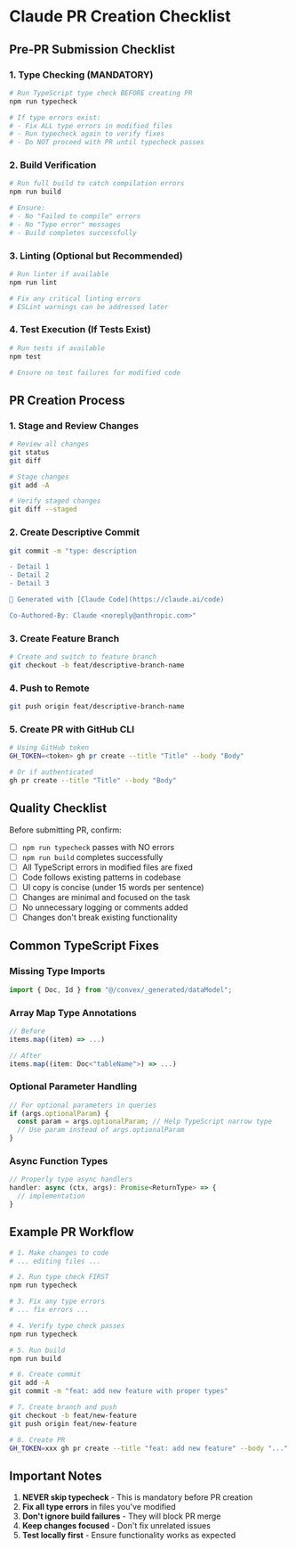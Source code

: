 # Claude PR Creation Checklist

## Pre-PR Submission Checklist

### 1. Type Checking (MANDATORY)
```bash
# Run TypeScript type check BEFORE creating PR
npm run typecheck

# If type errors exist:
# - Fix ALL type errors in modified files
# - Run typecheck again to verify fixes
# - Do NOT proceed with PR until typecheck passes
```

### 2. Build Verification
```bash
# Run full build to catch compilation errors
npm run build

# Ensure:
# - No "Failed to compile" errors
# - No "Type error" messages
# - Build completes successfully
```

### 3. Linting (Optional but Recommended)
```bash
# Run linter if available
npm run lint

# Fix any critical linting errors
# ESLint warnings can be addressed later
```

### 4. Test Execution (If Tests Exist)
```bash
# Run tests if available
npm test

# Ensure no test failures for modified code
```

## PR Creation Process

### 1. Stage and Review Changes
```bash
# Review all changes
git status
git diff

# Stage changes
git add -A

# Verify staged changes
git diff --staged
```

### 2. Create Descriptive Commit
```bash
git commit -m "type: description

- Detail 1
- Detail 2
- Detail 3

🤖 Generated with [Claude Code](https://claude.ai/code)

Co-Authored-By: Claude <noreply@anthropic.com>"
```

### 3. Create Feature Branch
```bash
# Create and switch to feature branch
git checkout -b feat/descriptive-branch-name
```

### 4. Push to Remote
```bash
git push origin feat/descriptive-branch-name
```

### 5. Create PR with GitHub CLI
```bash
# Using GitHub token
GH_TOKEN=<token> gh pr create --title "Title" --body "Body"

# Or if authenticated
gh pr create --title "Title" --body "Body"
```

## Quality Checklist

Before submitting PR, confirm:

- [ ] `npm run typecheck` passes with NO errors
- [ ] `npm run build` completes successfully
- [ ] All TypeScript errors in modified files are fixed
- [ ] Code follows existing patterns in codebase
- [ ] UI copy is concise (under 15 words per sentence)
- [ ] Changes are minimal and focused on the task
- [ ] No unnecessary logging or comments added
- [ ] Changes don't break existing functionality

## Common TypeScript Fixes

### Missing Type Imports
```typescript
import { Doc, Id } from "@/convex/_generated/dataModel";
```

### Array Map Type Annotations
```typescript
// Before
items.map((item) => ...)

// After
items.map((item: Doc<"tableName">) => ...)
```

### Optional Parameter Handling
```typescript
// For optional parameters in queries
if (args.optionalParam) {
  const param = args.optionalParam; // Help TypeScript narrow type
  // Use param instead of args.optionalParam
}
```

### Async Function Types
```typescript
// Properly type async handlers
handler: async (ctx, args): Promise<ReturnType> => {
  // implementation
}
```

## Example PR Workflow

```bash
# 1. Make changes to code
# ... editing files ...

# 2. Run type check FIRST
npm run typecheck

# 3. Fix any type errors
# ... fix errors ...

# 4. Verify type check passes
npm run typecheck

# 5. Run build
npm run build

# 6. Create commit
git add -A
git commit -m "feat: add new feature with proper types"

# 7. Create branch and push
git checkout -b feat/new-feature
git push origin feat/new-feature

# 8. Create PR
GH_TOKEN=xxx gh pr create --title "feat: add new feature" --body "..."
```

## Important Notes

1. **NEVER skip typecheck** - This is mandatory before PR creation
2. **Fix all type errors** in files you've modified
3. **Don't ignore build failures** - They will block PR merge
4. **Keep changes focused** - Don't fix unrelated issues
5. **Test locally first** - Ensure functionality works as expected